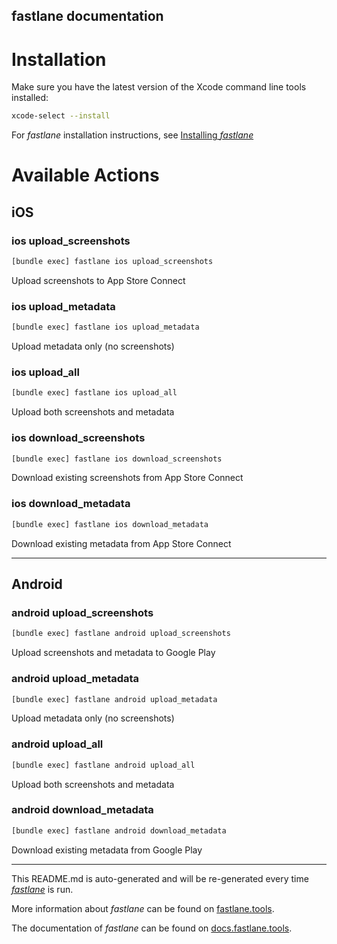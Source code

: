 fastlane documentation
----

# Installation

Make sure you have the latest version of the Xcode command line tools installed:

```sh
xcode-select --install
```

For _fastlane_ installation instructions, see [Installing _fastlane_](https://docs.fastlane.tools/#installing-fastlane)

# Available Actions

## iOS

### ios upload_screenshots

```sh
[bundle exec] fastlane ios upload_screenshots
```

Upload screenshots to App Store Connect

### ios upload_metadata

```sh
[bundle exec] fastlane ios upload_metadata
```

Upload metadata only (no screenshots)

### ios upload_all

```sh
[bundle exec] fastlane ios upload_all
```

Upload both screenshots and metadata

### ios download_screenshots

```sh
[bundle exec] fastlane ios download_screenshots
```

Download existing screenshots from App Store Connect

### ios download_metadata

```sh
[bundle exec] fastlane ios download_metadata
```

Download existing metadata from App Store Connect

----


## Android

### android upload_screenshots

```sh
[bundle exec] fastlane android upload_screenshots
```

Upload screenshots and metadata to Google Play

### android upload_metadata

```sh
[bundle exec] fastlane android upload_metadata
```

Upload metadata only (no screenshots)

### android upload_all

```sh
[bundle exec] fastlane android upload_all
```

Upload both screenshots and metadata

### android download_metadata

```sh
[bundle exec] fastlane android download_metadata
```

Download existing metadata from Google Play

----

This README.md is auto-generated and will be re-generated every time [_fastlane_](https://fastlane.tools) is run.

More information about _fastlane_ can be found on [fastlane.tools](https://fastlane.tools).

The documentation of _fastlane_ can be found on [docs.fastlane.tools](https://docs.fastlane.tools).
